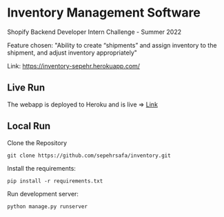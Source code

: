 # Inventory Management Software
Shopify Backend Developer Intern Challenge - Summer 2022

Feature chosen: "Ability to create “shipments” and assign inventory to the shipment, and adjust inventory appropriately"

Link: https://inventory-sepehr.herokuapp.com/

## Live Run
The webapp is deployed to Heroku and is live => [Link](https://inventory-sepehr.herokuapp.com/)

## Local Run
Clone the Repository
```
git clone https://github.com/sepehrsafa/inventory.git
```

Install the requirements:
```
pip install -r requirements.txt
```

Run development server:
```
python manage.py runserver
```